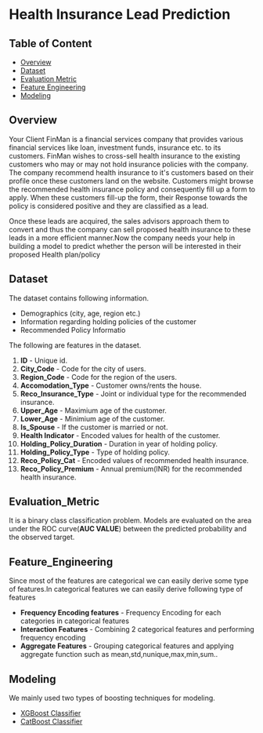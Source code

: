 # Health Insurance Lead Prediction

## Table of Content
* [Overview](#overview)
* [Dataset](#dataset)
* [Evaluation Metric](#evaluation_metric)
* [Feature Engineering](#feature_engineering)
* [Modeling](#modeling)

## Overview

Your Client FinMan is a financial services company that provides various financial services like loan, investment funds, insurance etc. to its customers. FinMan wishes to cross-sell health insurance to the existing customers who may or may not hold insurance policies with the company. The company recommend health insurance to it's customers based on their profile once these customers land on the website. Customers might browse the recommended health insurance policy and consequently fill up a form to apply. When these customers fill-up the form, their Response towards the policy is considered positive and they are classified as a lead.

Once these leads are acquired, the sales advisors approach them to convert and thus the company can sell proposed health insurance to these leads in a more efficient manner.Now the company needs your help in building a model to predict whether the person will be interested in their proposed Health plan/policy

## Dataset

The dataset contains following information.
   * Demographics (city, age, region etc.)
   * Information regarding holding policies of the customer
   * Recommended Policy Informatio   
    
The following are features in the dataset.
1) **ID** - Unique id.
2) **City_Code** - Code for the city of users.
3) **Region_Code** - Code for the region of the users.
4) **Accomodation_Type** - Customer owns/rents the house.
5) **Reco_Insurance_Type** - Joint or individual type for the recommended insurance.
6) **Upper_Age** - Maximium age of the customer.
7) **Lower_Age** - Minimium age of the customer.
8) **Is_Spouse** - If the customer is married or not.
9) **Health Indicator** - Encoded values for health of the customer.
10) **Holding_Policy_Duration** - Duration in year of holding policy.
11) **Holding_Policy_Type** - Type of holding policy.
12) **Reco_Policy_Cat** - Encoded values of recommended health insurance.
13) **Reco_Policy_Premium** - Annual premium(INR) for the recommended health insurance.

## Evaluation_Metric
It is a binary class classification problem.
Models are evaluated on the area under the ROC curve(**AUC VALUE**) between the predicted probability and the observed target.

## Feature_Engineering
Since most of the features are categorical we can easily derive some type of features.In categorical features we can easily derive following type of features
* **Frequency Encoding features** - Frequency Encoding for each categories in categorical features
* **Interaction Features** - Combining 2 categorical features and performing frequency encoding
* **Aggregate Features** - Grouping categorical features and applying aggregate function such as mean,std,nunique,max,min,sum..

## Modeling

We mainly used two types of boosting techniques for modeling.
* [XGBoost Classifier](https://xgboost.readthedocs.io/en/latest/python/python_api.html)
* [CatBoost Classifier](https://catboost.ai/)

